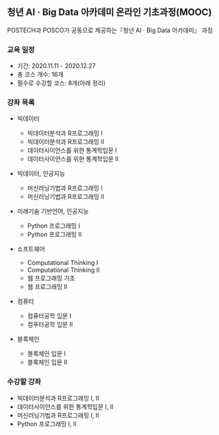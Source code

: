## 청년 AI · Big Data 아카데미 온라인 기초과정(MOOC)
POSTECH과 POSCO가 공동으로 제공하는『청년 AI · Big Data 아카데미』 과정  

### 교육 일정
- 기간: 2020.11.11 - 2020.12.27
- 총 코스 개수: 16개
- 필수로 수강할 코스: 8개(아래 정리)

### 강좌 목록
- 빅데이터
  - 빅데이터분석과 R프로그래밍 Ⅰ
  - 빅데이터분석과 R프로그래밍 Ⅱ
  - 데이터사이언스를 위한 통계학입문 Ⅰ
  - 데이터사이언스를 위한 통계학입문 Ⅱ

- 빅데이터, 인공지능
  - 머신러닝기법과 R프로그래밍 Ⅰ
  - 머신러닝기법과 R프로그래밍 Ⅱ

- 미래기술 기반언어, 인공지능
  - Python 프로그래밍 Ⅰ
  - Python 프로그래밍 Ⅱ
  
- 소프트웨어
  - Computational Thinking Ⅰ
  - Computational Thinking Ⅱ
  - 웹 프로그래밍 기초
  - 웹 프로그래밍 Ⅱ
  
- 컴퓨터
  - 컴퓨터공학 입문 Ⅰ
  - 컴푸터공학 입문 Ⅱ

- 블록체인
  - 블록체인 입문 Ⅰ
  - 블록체인 입문 Ⅱ
  
### 수강할 강좌
- 빅데이터분석과 R프로그래밍 Ⅰ, Ⅱ
- 데이터사이언스를 위한 통계학입문 Ⅰ, Ⅱ
- 머신러닝기법과 R프로그래밍 Ⅰ, Ⅱ
- Python 프로그래밍 Ⅰ, Ⅱ
